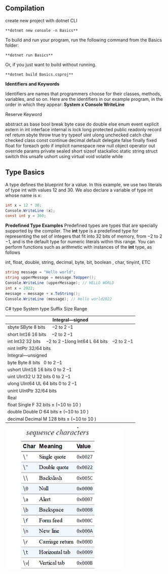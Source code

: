 ## Compilation

create new project with dotnet CLI

    **dotnet new console -n Basics**

To build and run your program, run the following command from the Basics folder:

    **dotnet run Basics**

Or, if you just want to build without running.

    **dotnet build Basics.csproj**

**Identifiers and Keywords**

Identifiers are names that programmers choose for their classes, methods, variables, and so on. Here are the identifiers in our example program, in the order in which they appear:
 **System x Console WriteLine**

Reserve Keyword

abstract as base  bool  break byte  case
do     double     else    enum    event    explicit
extern    in     int     interface      internal    is    lock    long     protected
public    readonly    record    ref    return    sbyte   throw    true   try   typeof
uint    ulong   unchecked    catch    char     checked      class    const
continue     decimal     default     delegate     false     finally
fixed     float      for      foreach     goto     if
implicit     namespace     new      null      object     operator
out      override     params     private      sealed     short     sizeof    stackalloc
static       string      struct      switch      this     unsafe     ushort
using     virtual     void       volatile     while

## Type Basics

A type defines the blueprint for a value. In this example, we use two literals of type int with values 12 and 30. We also declare a variable of type int whose name is x:

```csharp
int x = 12 * 30;
Console.WriteLine (x);
const int y = 360;
```

**Predefined Type Examples**
Predefined types are types that are specially supported by the compiler. The **int** type is a predefined type for representing the set of integers that fit into 32 bits of memory, from −2 to 2 −1, and is the default type for numeric literals within this range. You can perform functions such as arithmetic with
instances of the **int** type, as follows

int, float, double, string,  decimal, byte, bit, boolean , char, tinyint, ETC

```csharp
string message = "Hello world";
string upperMessage = message.ToUpper();
Console.WriteLine (upperMessage); // HELLO WORLD
int x = 2022;
message = message + x.ToString();
Console.WriteLine (message); // Hello world2022
```

C# type System type Suffix Size Range

| Integral—signed                                                            |
| --------------------------------------------------------------------------- |
| sbyte SByte 8 bits      –2 to 2 –1                                     |
| short Int16 16 bits     –2 to 2 –1                                     |
| int Int32 32 bits     –2 to 2 –1long Int64 L 64 bits    –2 to 2 –1 |
| nint IntPtr 32/64 bits                                                      |
| Integral—unsigned                                                          |
| byte Byte 8 bits   0 to 2 –1                                             |
| ushort UInt16 16 bits 0 to 2 –1                                            |
| uint UInt32 U 32 bits 0 to 2 –1                                            |
| ulong UInt64 UL 64 bits 0 to 2 –1                                          |
| unint UIntPtr 32/64 bits                                                    |
| Real                                                                        |
| float Single F 32 bits ± (~10 to 10 )                                      |
| double Double D 64 bits ± (~10 to 10 )                                     |
| decimal Decimal M 128 bits ± (~10 to 10 )                                  |

![1688144591958](image/readme/1688144591958.png)
